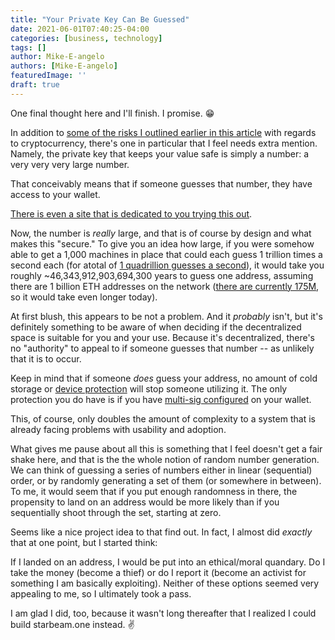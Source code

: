 ```yaml
---
title: "Your Private Key Can Be Guessed"
date: 2021-06-01T07:40:25-04:00
categories: [business, technology]
tags: []
author: Mike-E-angelo
authors: [Mike-E-angelo]
featuredImage: ''
draft: true
---
```


One final thought here and I'll finish.  I promise. 😁

In addition to [some of the risks I outlined earlier in this article](/2021/05/decentralization-is-a-foreign-land/) with regards to cryptocurrency, there's one in particular that I feel needs extra mention.  Namely, the private key that keeps your value safe is simply a number: a very very very large number.

That conceivably means that if someone guesses that number, they have access to your wallet.

[There is even a site that is dedicated to you trying this out](https://keys.lol/).

Now, the number is *really* large, and that is of course by design and what makes this "secure."  To give you an idea how large, if you were somehow able to get a 1,000 machines in place that could each guess 1 trillion times a second each (for atotal of [1 quadrillion guesses a second](https://www.quora.com/What-is-a-trillion-times-a-thousand)), it would take you roughly ~46,343,912,903,694,300 years to guess one address, assuming there are 1 billion ETH addresses on the network ([there are currently 175M](https://etherscan.io/chart/address), so it would take even longer today).

At first blush, this appears to be not a problem.  And it *probably* isn't, but it's definitely something to be aware of when deciding if the decentralized space is suitable for you and your use.  Because it's decentralized, there's no "authority" to appeal to if someone guesses that number -- as unlikely that it is to occur.

Keep in mind that if someone *does* guess your address, no amount of cold storage or [device protection](https://www.ledger.com/) will stop someone utilizing it.  The only protection you do have is if you have [multi-sig configured](https://www.innominds.com/blog/securing-ethereum-wallet-with-multisig) on your wallet.  

This, of course, only doubles the amount of complexity to a system that is already facing problems with usability and adoption.

What gives me pause about all this is something that I feel doesn't get a fair shake here, and that is the the whole notion of random number generation.  We can think of guessing a series of numbers either in linear (sequential) order, or by randomly generating a set of them (or somewhere in between).  To me, it would seem that if you put enough randomness in there, the propensity to land on an address would be more likely than if you sequentially shoot through the set, starting at zero.

Seems like a nice project idea to that find out.  In fact, I almost did *exactly* that at one point, but I started think:

If I landed on an address, I would be put into an ethical/moral quandary.  Do I take the money (become a thief) or do I report it (become an activist for something I am basically exploiting).  Neither of these options seemed very appealing to me, so I ultimately took a pass.  

I am glad I did, too, because it wasn't long thereafter that I realized I could build starbeam.one instead. ✌
